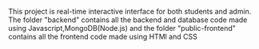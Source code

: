 This project is real-time interactive interface for both students and admin. The folder "backend" contains all the backend and database code made using Javascript,MongoDB(Node.js) and the folder "public-frontend" contains all the frontend code made using HTMl and CSS
